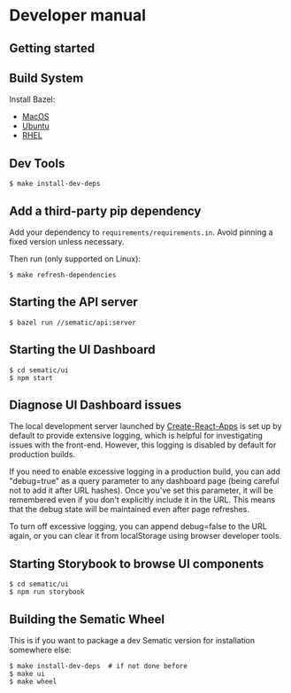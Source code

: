 # Developer manual

## Getting started

## Build System

Install Bazel:
- [MacOS](https://bazel.build/install/os-x#install-on-mac-os-x-homebrew)
- [Ubuntu](https://bazel.build/install/ubuntu#install-on-ubuntu)
- [RHEL](https://bazel.build/install/redhat)

## Dev Tools

```shell
$ make install-dev-deps
```

## Add a third-party pip dependency

Add your dependency to `requirements/requirements.in`. Avoid pinning a fixed version unless necessary.

Then run (only supported on Linux):
```shell
$ make refresh-dependencies
```

## Starting the API server

```shell
$ bazel run //sematic/api:server
```

## Starting the UI Dashboard

```shell
$ cd sematic/ui
$ npm start
```

## Diagnose UI Dashboard issues

The local development server launched by [Create-React-Apps](https://create-react-app.dev/) is set up by default to provide extensive logging, which is helpful for investigating issues with the front-end. However, this logging is disabled by default for production builds.

If you need to enable excessive logging in a production build, you can add "debug=true" as a query parameter to any dashboard page (being careful not to add it after URL hashes). Once you've set this parameter, it will be remembered even if you don't explicitly include it in the URL. This means that the debug state will be maintained even after page refreshes.

To turn off excessive logging, you can append debug=false to the URL again, or you can clear it from localStorage using browser developer tools.

## Starting Storybook to browse UI components

```shell
$ cd sematic/ui
$ npm run storybook
```

## Building the Sematic Wheel

This is if you want to package a dev Sematic version for installation somewhere else:

```shell
$ make install-dev-deps  # if not done before
$ make ui
$ make wheel
```
